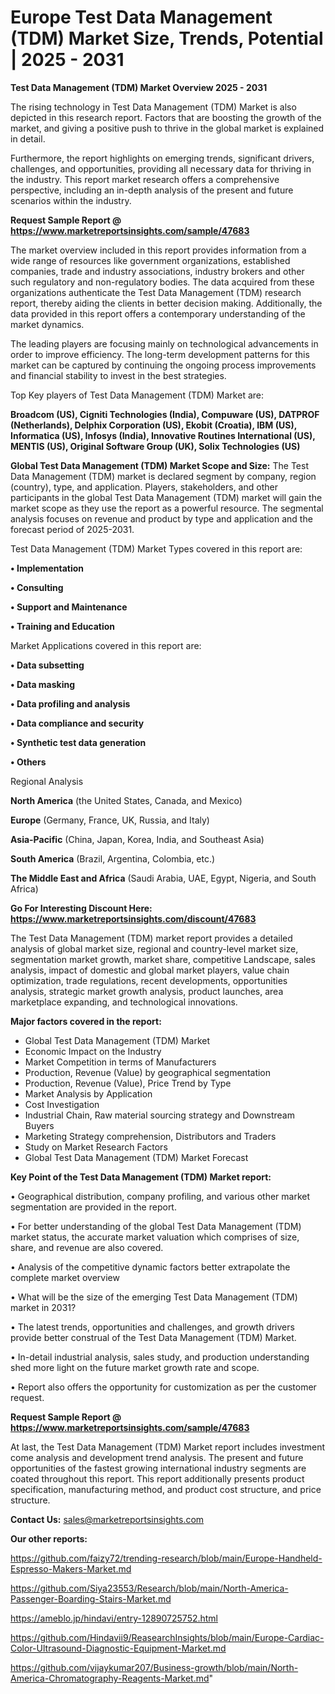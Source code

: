 # Europe Test Data Management (TDM) Market Size, Trends, Potential | 2025 - 2031

<Strong> Test Data Management (TDM) Market Overview 2025 - 2031</strong>

The rising technology in Test Data Management (TDM) Market is also depicted in this research report. Factors that are boosting the growth of the market, and giving a positive push to thrive in the global market is explained in detail.

Furthermore, the report highlights on emerging trends, significant drivers, challenges, and opportunities, providing all necessary data for thriving in the industry. This report market research offers a comprehensive perspective, including an in-depth analysis of the present and future scenarios within the industry.

<strong>Request Sample Report @ <a href=https://www.marketreportsinsights.com/sample/47683>https://www.marketreportsinsights.com/sample/47683</a></strong>

The market overview included in this report provides information from a wide range of resources like government organizations, established companies, trade and industry associations, industry brokers and other such regulatory and non-regulatory bodies. The data acquired from these organizations authenticate the Test Data Management (TDM) research report, thereby aiding the clients in better decision making. Additionally, the data provided in this report offers a contemporary understanding of the market dynamics.

The leading players are focusing mainly on technological advancements in order to improve efficiency. The long-term development patterns for this market can be captured by continuing the ongoing process improvements and financial stability to invest in the best strategies.

Top Key players of Test Data Management (TDM) Market are:

<strong>Broadcom (US), Cigniti Technologies (India), Compuware (US), DATPROF (Netherlands), Delphix Corporation (US), Ekobit (Croatia), IBM (US), Informatica (US), Infosys (India), Innovative Routines International (US), MENTIS (US), Original Software Group (UK), Solix Technologies (US)</strong>

<strong><b>Global Test Data Management (TDM) Market Scope and Size:</b></strong>
The Test Data Management (TDM) market is declared segment by company, region (country), type, and application. Players, stakeholders, and other participants in the global Test Data Management (TDM) market will gain the market scope as they use the report as a powerful resource. The segmental analysis focuses on revenue and product by type and application and the forecast period of 2025-2031.

Test Data Management (TDM) Market Types covered in this report are:

<strong>•  Implementation

•  Consulting

•  Support and Maintenance

•  Training and Education</strong>

Market Applications covered in this report are:

<strong>•  Data subsetting

•  Data masking

•  Data profiling and analysis

•  Data compliance and security

•  Synthetic test data generation

•  Others</strong> 

Regional Analysis

<strong>North America</strong> (the United States, Canada, and Mexico)

<strong>Europe</strong> (Germany, France, UK, Russia, and Italy)

<strong>Asia-Pacific</strong> (China, Japan, Korea, India, and Southeast Asia)

<strong>South America</strong> (Brazil, Argentina, Colombia, etc.)

<strong>The Middle East and Africa</strong> (Saudi Arabia, UAE, Egypt, Nigeria, and South Africa)

<strong>Go For Interesting Discount Here: <a href=https://www.marketreportsinsights.com/discount/47683>https://www.marketreportsinsights.com/discount/47683</a></strong>

The Test Data Management (TDM) market report provides a detailed analysis of global market size, regional and country-level market size, segmentation market growth, market share, competitive Landscape, sales analysis, impact of domestic and global market players, value chain optimization, trade regulations, recent developments, opportunities analysis, strategic market growth analysis, product launches, area marketplace expanding, and technological innovations.

<strong><b>Major factors covered in the report:</b></strong>
<ul>
  <li>Global Test Data Management (TDM) Market </li>
  <li>Economic Impact on the Industry</li>
  <li>Market Competition in terms of Manufacturers</li>
  <li>Production, Revenue (Value) by geographical segmentation</li>
  <li>Production, Revenue (Value), Price Trend by Type</li>
  <li>Market Analysis by Application</li>
  <li>Cost Investigation</li>
  <li>Industrial Chain, Raw material sourcing strategy and Downstream Buyers</li>
  <li>Marketing Strategy comprehension, Distributors and Traders</li>
  <li>Study on Market Research Factors</li>
  <li>Global Test Data Management (TDM) Market Forecast</li>
</ul>

<strong><b>Key Point of the Test Data Management (TDM) Market report:</b></strong>

• Geographical distribution, company profiling, and various other market segmentation are provided in the report.

• For better understanding of the global Test Data Management (TDM) market status, the accurate market valuation which comprises of size, share, and revenue are also covered.

• Analysis of the competitive dynamic factors better extrapolate the complete market overview

• What will be the size of the emerging Test Data Management (TDM) market in 2031?

• The latest trends, opportunities and challenges, and growth drivers provide better construal of the Test Data Management (TDM) Market.

• In-detail industrial analysis, sales study, and production understanding shed more light on the future market growth rate and scope.

• Report also offers the opportunity for customization as per the customer request.

<strong>Request Sample Report @ <a href=https://www.marketreportsinsights.com/sample/47683>https://www.marketreportsinsights.com/sample/47683</a></strong>

At last, the Test Data Management (TDM) Market report includes investment come analysis and development trend analysis. The present and future opportunities of the fastest growing international industry segments are coated throughout this report. This report additionally presents product specification, manufacturing method, and product cost structure, and price structure.

<strong>Contact Us:</strong>
sales@marketreportsinsights.com

<strong>Our other reports:</strong>

<a href=https://github.com/faizy72/trending-research/blob/main/Europe-Handheld-Espresso-Makers-Market.md>https://github.com/faizy72/trending-research/blob/main/Europe-Handheld-Espresso-Makers-Market.md</a>

<a href=https://github.com/Siya23553/Research/blob/main/North-America-Passenger-Boarding-Stairs-Market.md>https://github.com/Siya23553/Research/blob/main/North-America-Passenger-Boarding-Stairs-Market.md</a>

<a href=https://ameblo.jp/hindavi/entry-12890725752.html>https://ameblo.jp/hindavi/entry-12890725752.html</a>

<a href=https://github.com/Hindavii9/ReasearchInsights/blob/main/Europe-Cardiac-Color-Ultrasound-Diagnostic-Equipment-Market.md>https://github.com/Hindavii9/ReasearchInsights/blob/main/Europe-Cardiac-Color-Ultrasound-Diagnostic-Equipment-Market.md</a>

<a href=https://github.com/vijaykumar207/Business-growth/blob/main/North-America-Chromatography-Reagents-Market.md>https://github.com/vijaykumar207/Business-growth/blob/main/North-America-Chromatography-Reagents-Market.md</a>"
